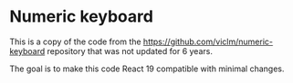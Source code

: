 # Numeric keyboard

This is a copy of the code from the https://github.com/viclm/numeric-keyboard repository that was not updated for 6 years.

The goal is to make this code React 19 compatible with minimal changes.